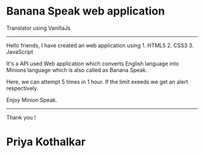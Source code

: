 # Banana Speak web application 

Translator using VanillaJs

<hr>
Hello friends,
I have created an web application using
1. HTML5
2. CSS3
3. JavaScript

It's a API used Web application which converts English
language into Minions language which is also called as
Banana Speak.

Here, we can attempt 5 times in 1 hour. If the limit 
exeeds we get an alert respectively.

Enjoy Minion Speak.
<hr>
Thank you !

# Priya Kothalkar
 
